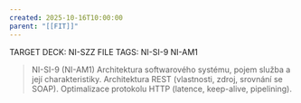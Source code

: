 ```yaml
---
created: 2025-10-16T10:00:00
parent: "[[FIT]]"
---
```


TARGET DECK: NI-SZZ
FILE TAGS: NI-SI-9 NI-AM1

> NI-SI-9 (NI-AM1)
> Architektura softwarového systému, pojem služba a její charakteristiky. Architektura REST (vlastnosti, zdroj, srovnání se SOAP). Optimalizace protokolu HTTP (latence, keep-alive, pipelining).
